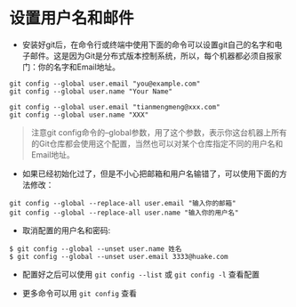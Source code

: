 
# 设置用户名和邮件

- 安装好git后，在命令行或终端中使用下面的命令可以设置git自己的名字和电子邮件。这是因为Git是分布式版本控制系统，所以，每个机器都必须自报家门：你的名字和Email地址。

```
git config --global user.email "you@example.com"
git config --global user.name "Your Name"

git config --global user.email "tianmengmeng@xxx.com"
git config --global user.name "XXX"
```

> 注意git config命令的–global参数，用了这个参数，表示你这台机器上所有的Git仓库都会使用这个配置，当然也可以对某个仓库指定不同的用户名和Email地址。

- 如果已经初始化过了，但是不小心把邮箱和用户名输错了，可以使用下面的方法修改：

```
git config --global --replace-all user.email "输入你的邮箱" 
git config --global --replace-all user.name "输入你的用户名"
```

- 取消配置的用户名和密码:

```
$ git config --global --unset user.name 姓名
$ git config --global --unset user.email 3333@huake.com
```

- 配置好之后可以使用 `git config --list` 或 `git config -l` 查看配置

- 更多命令可以用 `git config` 查看
